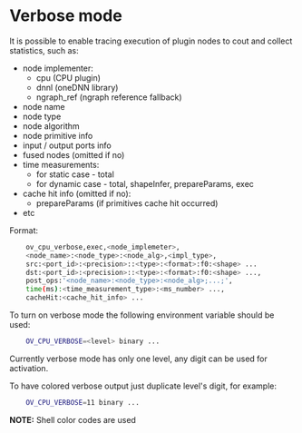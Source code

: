 # Verbose mode

It is possible to enable tracing execution of plugin nodes to cout and collect statistics, such as:
  - node implementer:
    * cpu (CPU plugin)
    * dnnl (oneDNN library)
    * ngraph_ref (ngraph reference fallback)
  - node name
  - node type
  - node algorithm
  - node primitive info
  - input / output ports info
  - fused nodes (omitted if no)
  - time measurements:
    * for static case - total
    * for dynamic case - total, shapeInfer, prepareParams, exec
  - cache hit info (omitted if no):
    * prepareParams (if primitives cache hit occurred)
  - etc

Format:
```sh
    ov_cpu_verbose,exec,<node_implemeter>,
    <node_name>:<node_type>:<node_alg>,<impl_type>,
    src:<port_id>:<precision>::<type>:<format>:f0:<shape> ...
    dst:<port_id>:<precision>::<type>:<format>:f0:<shape> ...,
    post_ops:'<node_name>:<node_type>:<node_alg>;...;',
    time(ms):<time_measurement_type>:<ms_number> ...,
    cacheHit:<cache_hit_info> ...
```

To turn on verbose mode the following environment variable should be used:
```sh
    OV_CPU_VERBOSE=<level> binary ...
```

Currently verbose mode has only one level, any digit can be used for activation.

To have colored verbose output just duplicate level's digit, for example:
```sh
    OV_CPU_VERBOSE=11 binary ...
```
**NOTE:** Shell color codes are used
